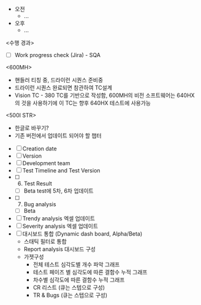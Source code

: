 - 오전
	- ...
- 오후
	- ...

<수행 경과>
- [ ] Work progress check (Jira) - SQA

<600MH>
- 핸들러 티칭 중, 드라이런 시퀀스 준비중
- 드라이런 시퀀스 완료되면 참관하여 TC설계
- Vision TC - 380 TC를 기반으로 작성함, 600MH의 비전 소프트웨어는 640HX의 것을 사용하기에 이 TC는 향후 640HX 테스트에 사용가능

<500I STR>
- 한글로 바꾸기?
- 기존 버전에서 업데이트 되어야 할 챕터
- [ ] Creation date
- [ ] Version
- [ ] Development team
- [ ] Test Timeline and Test Version
- [ ] 6. Test Result
	- [ ] Beta test에 5차, 6차 업데이트
- [ ] 7. Bug analysis
	- [ ] Beta
- [ ] Trendy analysis 엑셀 업데이트
- [ ] Severity analysis 엑셀 업데이트
- [ ] 대시보드 통합 (Dynamic dash board, Alpha/Beta)
	- 스태틱 필터로 통합
	- Report analysis 대시보드 구성
	- 가젯구성
		- 전체 테스트 심각도별 개수 파악 그래프
		- 테스트 페이즈 별 심각도에 따른 결함수 누적 그래프
		- 차수별 심각도에 따른 결함수 누적 그래프
		- CR 리스트 (큐는 스텝으로 구성) 
		- TR & Bugs (큐는 스텝으로 구성)